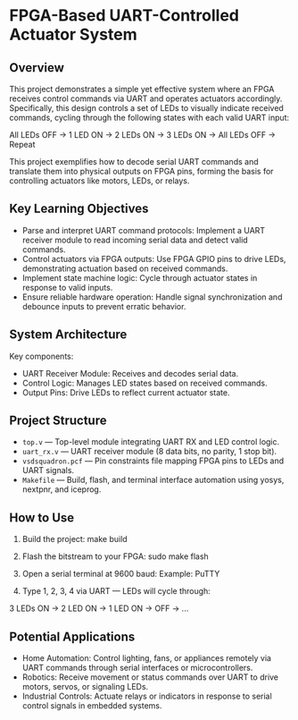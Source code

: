 # FPGA-Based UART-Controlled Actuator System

## Overview

This project demonstrates a simple yet effective system where an FPGA receives control commands via UART and operates actuators accordingly. Specifically, this design controls a set of LEDs to visually indicate received commands, cycling through the following states with each valid UART input:

All LEDs OFF → 1 LED ON → 2 LEDs ON → 3 LEDs ON → All LEDs OFF → Repeat

This project exemplifies how to decode serial UART commands and translate them into physical outputs on FPGA pins, forming the basis for controlling actuators like motors, LEDs, or relays.

## Key Learning Objectives

- Parse and interpret UART command protocols: Implement a UART receiver module to read incoming serial data and detect valid commands.
- Control actuators via FPGA outputs: Use FPGA GPIO pins to drive LEDs, demonstrating actuation based on received commands.
- Implement state machine logic: Cycle through actuator states in response to valid inputs.
- Ensure reliable hardware operation: Handle signal synchronization and debounce inputs to prevent erratic behavior.

## System Architecture

Key components:

- UART Receiver Module: Receives and decodes serial data.
- Control Logic: Manages LED states based on received commands.
- Output Pins: Drive LEDs to reflect current actuator state.


## Project Structure

- `top.v` — Top-level module integrating UART RX and LED control logic.
- `uart_rx.v` — UART receiver module (8 data bits, no parity, 1 stop bit).
- `vsdsquadron.pcf` — Pin constraints file mapping FPGA pins to LEDs and UART signals.
- `Makefile` — Build, flash, and terminal interface automation using yosys, nextpnr, and iceprog.


## How to Use

1. Build the project:
   make build

2. Flash the bitstream to your FPGA:
   sudo make flash
   
3. Open a serial terminal at 9600 baud:
   Example: PuTTY
   
4. Type 1, 2, 3, 4 via UART — LEDs will cycle through:

  3 LEDs ON → 2 LED ON → 1 LED ON → OFF → ...
  
 ## Potential Applications

- Home Automation: Control lighting, fans, or appliances remotely via UART commands through serial interfaces or microcontrollers.
- Robotics: Receive movement or status commands over UART to drive motors, servos, or signaling LEDs.
- Industrial Controls: Actuate relays or indicators in response to serial control signals in embedded systems.
 
